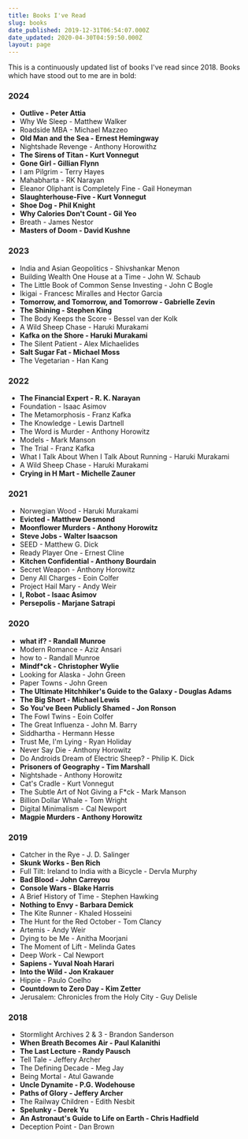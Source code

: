 ```yaml
---
title: Books I've Read
slug: books
date_published: 2019-12-31T06:54:07.000Z
date_updated: 2020-04-30T04:59:50.000Z
layout: page
---
```


This is a continuously updated list of books I\'ve read since 2018. Books which have stood out to me are in bold:

### 2024

- **Outlive - Peter Attia**
- Why We Sleep - Matthew Walker
- Roadside MBA - Michael Mazzeo
- **Old Man and the Sea - Ernest Hemingway**
- Nightshade Revenge - Anthony Horowithz
- **The Sirens of Titan - Kurt Vonnegut**
- **Gone Girl - Gillian Flynn**
- I am Pilgrim - Terry Hayes
- Mahabharta - RK Narayan
- Eleanor Oliphant is Completely Fine - Gail Honeyman
- **Slaughterhouse-Five - Kurt Vonnegut**
- **Shoe Dog - Phil Knight**
- **Why Calories Don't Count - Gil Yeo**
- Breath - James Nestor
- **Masters of Doom - David Kushne** 

### 2023

- India and Asian Geopolitics - Shivshankar Menon
- Building Wealth One House at a Time - John W. Schaub
- The Little Book of Common Sense Investing - John C Bogle
- Ikigai - Francesc Miralles and Hector Garcia
- **Tomorrow, and Tomorrow, and Tomorrow - Gabrielle Zevin**
- **The Shining - Stephen King**
- The Body Keeps the Score - Bessel van der Kolk
- A Wild Sheep Chase - Haruki Murakami
- **Kafka on the Shore - Haruki Murakami**
- The Silent Patient - Alex Michaelides
- **Salt Sugar Fat - Michael Moss**
- The Vegetarian - Han Kang

### 2022

- **The Financial Expert - R. K. Narayan**
- Foundation - Isaac Asimov
- The Metamorphosis - Franz Kafka
- The Knowledge - Lewis Dartnell
- The Word is Murder - Anthony Horowitz
- Models - Mark Manson
- The Trial - Franz Kafka
- What I Talk About When I Talk About Running - Haruki Murakami
- A Wild Sheep Chase - Haruki Murakami
- **Crying in H Mart - Michelle Zauner**

### 2021

- Norwegian Wood - Haruki Murakami
- **Evicted - Matthew Desmond**
- **Moonflower Murders - Anthony Horowitz**
- **Steve Jobs - Walter Isaacson**
- SEED - Matthew G. Dick
- Ready Player One - Ernest Cline
- **Kitchen Confidential - Anthony Bourdain**
- Secret Weapon - Anthony Horowitz
- Deny All Charges - Eoin Colfer
- Project Hail Mary - Andy Weir
- **I, Robot - Isaac Asimov**
- **Persepolis - Marjane Satrapi**

### 2020

- **what if? - Randall Munroe**
- Modern Romance - Aziz Ansari
- how to - Randall Munroe
- **Mindf*ck - Christopher Wylie**
- Looking for Alaska - John Green
- Paper Towns - John Green
- **The Ultimate Hitchhiker\'s Guide to the Galaxy - Douglas Adams**
- **The Big Short - Michael Lewis**
- **So You\'ve Been Publicly Shamed - Jon Ronson**
- The Fowl Twins - Eoin Colfer
- The Great Influenza - John M. Barry
- Siddhartha - Hermann Hesse
- Trust Me, I\'m Lying - Ryan Holiday
- Never Say Die - Anthony Horowitz
- Do Androids Dream of Electric Sheep? - Philip K. Dick
- **Prisoners of Geography - Tim Marshall**
- Nightshade - Anthony Horowitz
- Cat\'s Cradle - Kurt Vonnegut
- The Subtle Art of Not Giving a F*ck - Mark Manson
- Billion Dollar Whale - Tom Wright
- Digital Minimalism - Cal Newport
- **Magpie Murders - Anthony Horowitz**

### 2019

- Catcher in the Rye - J. D. Salinger
- **Skunk Works - Ben Rich**
- Full Tilt: Ireland to India with a Bicycle - Dervla Murphy
- **Bad Blood - John Carreyou**
- **Console Wars - Blake Harris**
- A Brief History of Time - Stephen Hawking
- **Nothing to Envy - Barbara Demick**
- The Kite Runner - Khaled Hosseini
- The Hunt for the Red October - Tom Clancy
- Artemis - Andy Weir
- Dying to be Me - Anitha Moorjani
- The Moment of Lift - Melinda Gates
- Deep Work - Cal Newport
- **Sapiens - Yuval Noah Harari**
- **Into the Wild - Jon Krakauer**
- Hippie - Paulo Coelho
- **Countdown to Zero Day - Kim Zetter**
- Jerusalem: Chronicles from the Holy City - Guy Delisle

### 2018

- Stormlight Archives 2 & 3 - Brandon Sanderson
- **When Breath Becomes Air - Paul Kalanithi**
- **The Last Lecture - Randy Pausch**
- Tell Tale - Jeffery Archer
- The Defining Decade - Meg Jay
- Being Mortal - Atul Gawande
- **Uncle Dynamite - P.G. Wodehouse**
- **Paths of Glory - Jeffery Archer**
- The Railway Children - Edith Nesbit
- **Spelunky - Derek Yu**
- **An Astronaut\'s Guide to Life on Earth - Chris Hadfield**
- Deception Point - Dan Brown
